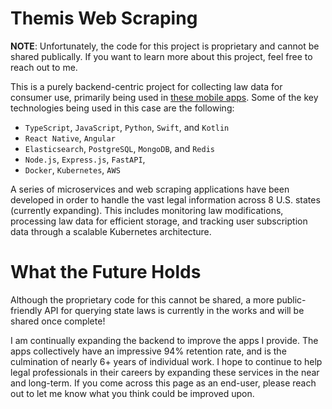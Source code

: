 # Themis Web Scraping

**NOTE**: Unfortunately, the code for this project is proprietary and cannot be shared publically. If you want to learn more about this project, feel free to reach out to me. 

This is a purely backend-centric project for collecting law data for consumer use, primarily being used in [these mobile apps](https://apps.apple.com/us/app/colorado-law-codes/id1622729259). Some of the key technologies being used in this case are the following:
* `TypeScript`, `JavaScript`, `Python`, `Swift`, and `Kotlin`
* `React Native`, `Angular`
* `Elasticsearch`, `PostgreSQL`, `MongoDB`, and `Redis`
* `Node.js`, `Express.js`, `FastAPI`,
* `Docker`, `Kubernetes`, `AWS`

A series of microservices and web scraping applications have been developed in order to handle the vast legal information across 8 U.S. states (currently expanding). This includes monitoring law modifications, processing law data for efficient storage, and tracking user subscription data through a scalable Kubernetes architecture.

# What the Future Holds
Although the proprietary code for this cannot be shared, a more public-friendly API for querying state laws is currently in the works and will be shared once complete!

I am continually expanding the backend to improve the apps I provide. The apps collectively have an impressive 94% retention rate, and is the culmination of nearly 6+ years of individual work. I hope to continue to help legal professionals in their careers by expanding these services in the near and long-term. If you come across this page as an end-user, please reach out to let me know what you think could be improved upon.
